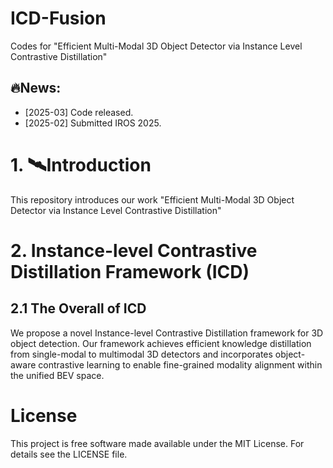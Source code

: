# ICD-Fusion
Codes for "Efficient Multi-Modal 3D Object Detector via Instance Level Contrastive Distillation"

## 🔥News:

- [2025-03] Code released.
- [2025-02] Submitted IROS 2025.

# 1. 🛰️Introduction
This repository introduces our work "Efficient Multi-Modal 3D Object Detector via Instance Level Contrastive Distillation"

# 2. Instance-level Contrastive Distillation Framework (ICD)
## 2.1 The Overall of ICD
We propose a novel Instance-level Contrastive Distillation framework for 3D object detection. Our framework achieves efficient knowledge distillation from single-modal to multimodal 3D detectors and incorporates object-aware contrastive learning to enable fine-grained modality alignment within the unified BEV space.

# License
This project is free software made available under the MIT License. For details see the LICENSE file.
